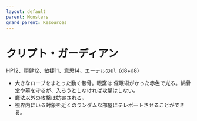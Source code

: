 ```yaml
---
layout: default
parent: Monsters
grand_parent: Resources
---
```


# クリプト・ガーディアン

HP12、頑健12、敏捷11、意思14、エーテルの爪（d8+d8）

- 大きなローブをまとった動く骸骨。眼窩は
催眠術がかった赤色で光る。納骨堂や墓を守るが、入ろうとしなければ攻撃はしない。
- 魔法以外の攻撃は妨害される。
- 視界内にいる対象を近くのランダムな部屋にテレポートさせることができる。
